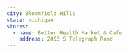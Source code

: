 ```yaml
---
city: Bloomfield Hills
state: michigan
stores:
  - name: Better Health Market & Cafe
    address: 2053 S Telegraph Road
---
```

